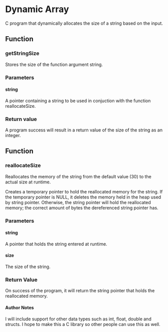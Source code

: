 # Dynamic Array
C program that dynamically allocates the size of a string based on the input.

## Function
### getStringSize
Stores the size of the function argument string.

### Parameters
#### string
A pointer containing a string to be used in conjuction with the function reallocateSize.

### Return value
A program success will result in a return value of the size of the string as an integer.

## Function
### reallocateSize
Reallocates the memory of the string from the default value (30) to the actual size at runtime.

Creates a temporary pointer to hold the reallocated memory for the string. If the temporary pointer is NULL, it deletes the memory held in the heap used by string pointer.
Otherwise, the string pointer will hold the reallocated memory; the correct amount of bytes the dereferenced string pointer has.

### Parameters
#### string
A pointer that holds the string entered at runtime. 

#### size
The size of the string.

### Return Value
On success of the program, it will return the string pointer that holds the reallocated memory.

#### Author Notes

I will include support for other data types such as int, float, double and structs.
I hope to make this a C library so other people can use this as well.
